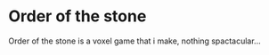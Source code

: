 Order of the stone
==================
Order of the stone is a voxel game that i make, nothing spactacular...
